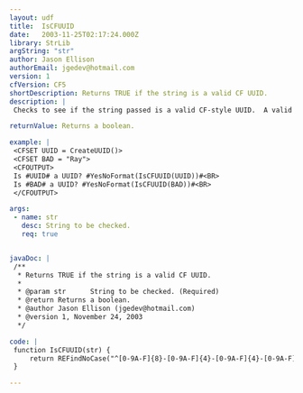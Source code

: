 ```yaml
---
layout: udf
title:  IsCFUUID
date:   2003-11-25T02:17:24.000Z
library: StrLib
argString: "str"
author: Jason Ellison
authorEmail: jgedev@hotmail.com
version: 1
cfVersion: CF5
shortDescription: Returns TRUE if the string is a valid CF UUID.
description: |
 Checks to see if the string passed is a valid CF-style UUID.  A valid UUID is a string which matches the outputed format of the CreateUUID function. Please note that there is a difference between ColdFusion-style UUIDs and Microsoft style UUIDs.

returnValue: Returns a boolean.

example: |
 <CFSET UUID = CreateUUID()>
 <CFSET BAD = "Ray">
 <CFOUTPUT>
 Is #UUID# a UUID? #YesNoFormat(IsCFUUID(UUID))#<BR>
 Is #BAD# a UUID? #YesNoFormat(IsCFUUID(BAD))#<BR>
 </CFOUTPUT>

args:
 - name: str
   desc: String to be checked.
   req: true


javaDoc: |
 /**
  * Returns TRUE if the string is a valid CF UUID.
  * 
  * @param str      String to be checked. (Required)
  * @return Returns a boolean. 
  * @author Jason Ellison (jgedev@hotmail.com) 
  * @version 1, November 24, 2003 
  */

code: |
 function IsCFUUID(str) {      
     return REFindNoCase("^[0-9A-F]{8}-[0-9A-F]{4}-[0-9A-F]{4}-[0-9A-F]{16}$", str);
 }

---
```


